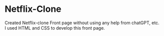 # Netflix-Clone
Created Netflix-clone Front page without using any help from chatGPT, etc.
I used HTML and CSS to develop this front page.  
